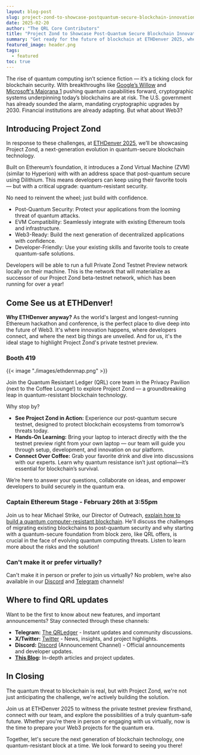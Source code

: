 ```yaml
---
layout: blog-post
slug: project-zond-to-showcase-postquantum-secure-blockchain-innovation-at-ethdenver-2025
date: 2025-02-20
author: "The QRL Core Contributors"
title: "Project Zond to Showcase Post-Quantum Secure Blockchain Innovation at ETHDenver 2025"
summary: "Get ready for the future of blockchain at ETHDenver 2025, where Project Zond will unveil its groundbreaking post-quantum secure platform, ensuring your smart contracts are safe from tomorrow's threats! Witness firsthand how QRL Foundation is revolutionizing blockchain with quantum resistance, empowering developers to build enduring, secure Web3 applications."
featured_image: header.png
tags:
  - featured
toc: true
---
```


The rise of quantum computing isn’t science fiction — it’s a ticking clock for blockchain security. With breakthroughs like [Google’s Willow](https://blog.google/technology/research/google-willow-quantum-chip/) and [Microsoft's Majorana 1](https://blog.google/technology/research/google-willow-quantum-chip/) pushing quantum capabilities forward, cryptographic systems underpinning today’s blockchains are at risk. The U.S. government has already sounded the alarm, mandating cryptographic upgrades by 2030. Financial institutions are already adapting. But what about Web3?

## Introducing Project Zond

In response to these challenges, at [ETHDenver 2025](https://www.ethdenver.com/), we’ll be showcasing Project Zond, a next-generation evolution in quantum-secure blockchain technology. 

Built on Ethereum’s foundation, it introduces a Zond Virtual Machine (ZVM) (similar to Hyperion) with with an address space that post-quantum secure using Dilithium. This means developers can keep using their favorite tools — but with a critical upgrade: quantum-resistant security.

No need to reinvent the wheel; just build with confidence.

- Post-Quantum Security: Protect your applications from the looming threat of quantum attacks.
- EVM Compatibility: Seamlessly integrate with existing Ethereum tools and infrastructure.
- Web3-Ready: Build the next generation of decentralized applications with confidence.
- Developer-Friendly: Use your existing skills and favorite tools to create quantum-safe solutions.

Developers will be able to run a full Private Zond Testnet Preview network locally on their machine. This is the network that will materialize as successor of our Project Zond beta-testnet network, which has been running for over a year! 

## Come See us at ETHDenver! 

**Why ETHDenver anyway?** As the world's largest and longest-running Ethereum hackathon and conference, is the perfect place to dive deep into the future of Web3. It's where innovation happens, where developers connect, and where the next big things are unveiled. And for us, it's the ideal stage to highlight Project Zond's private testnet preview.

### Booth 419

{{< image "./images/ethdenmap.png" >}}

Join the Quantum Resistant Ledger (QRL) core team in the Privacy Pavilion (next to the Coffee Lounge!) to explore Project Zond — a groundbreaking leap in quantum-resistant blockchain technology.

Why stop by?

- **See Project Zond in Action:** Experience our post-quantum secure testnet, designed to protect blockchain ecosystems from tomorrow’s threats today.
- **Hands-On Learning:** Bring your laptop to interact directly with the the testnet preview right from your own laptop — our team will guide you through setup, development, and innovation on our platform.
- **Connect Over Coffee:** Grab your favorite drink and dive into discussions with our experts. Learn why quantum resistance isn’t just optional—it’s essential for blockchain’s survival.

We’re here to answer your questions, collaborate on ideas, and empower developers to build securely in the quantum era.

### Captain Ethereum Stage - February 26th at 3:55pm

Join us to hear Michael Strike, our Director of Outreach, [explain how to build a quantum computer-resistant blockchain](https://www.ethdenver.com/sessions/rechOwVT5LNVuSSGe). He'll discuss the challenges of migrating existing blockchains to post-quantum security and why starting with a quantum-secure foundation from block zero, like QRL offers, is crucial in the face of evolving quantum computing threats. Listen to learn more about the risks and the solution!

### Can't make it or prefer virtually? 

Can't make it in person or prefer to join us virtually? No problem, we’re also available in our [Discord](/discord) and [Telegram](/telegram) channels!

## Where to find QRL updates

Want to be the first to know about new features, and important announcements?  Stay connected through these channels:

- **Telegram:** [The QRLedger](https://t.me/TheQRLedger) -  Instant updates and community discussions.
- **X/Twitter:** [Twitter](twitter) -  News, insights, and project highlights.
- **Discord:** [Discord](Discord) (Announcement Channel) -  Official announcements and developer updates.
- **[This Blog](/blog):** In-depth articles and project updates.

## In Closing

The quantum threat to blockchain is real, but with Project Zond, we're not just anticipating the challenge, we're actively building the solution. 

Join us at ETHDenver 2025 to witness the private testnet preview firsthand, connect with our team, and explore the possibilities of a truly quantum-safe future. Whether you're there in person or engaging with us virtually, now is the time to prepare your Web3 projects for the quantum era. 

Together, let's secure the next generation of blockchain technology, one quantum-resistant block at a time. We look forward to seeing you there!